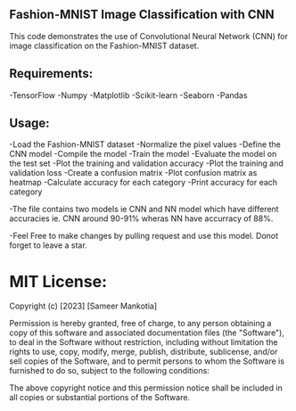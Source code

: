 
## Fashion-MNIST Image Classification with CNN
This code demonstrates the use of Convolutional Neural Network (CNN) for image classification on the Fashion-MNIST dataset.

## Requirements:
-TensorFlow
-Numpy
-Matplotlib
-Scikit-learn
-Seaborn
-Pandas

## Usage:
-Load the Fashion-MNIST dataset
-Normalize the pixel values
-Define the CNN model
-Compile the model
-Train the model
-Evaluate the model on the test set
-Plot the training and validation accuracy
-Plot the training and validation loss
-Create a confusion matrix
-Plot confusion matrix as heatmap
-Calculate accuracy for each category
-Print accuracy for each category

-The file contains two models ie CNN and NN model which have different accuracies ie. CNN around 90-91% wheras NN have accurracy of 88%.

-Feel Free to make changes by pulling request and use this model. Donot forget to leave a star. 

# MIT License:

Copyright (c) [2023] [Sameer Mankotia]

Permission is hereby granted, free of charge, to any person obtaining a copy
of this software and associated documentation files (the "Software"), to deal
in the Software without restriction, including without limitation the rights
to use, copy, modify, merge, publish, distribute, sublicense, and/or sell
copies of the Software, and to permit persons to whom the Software is
furnished to do so, subject to the following conditions:

The above copyright notice and this permission notice shall be included in all
copies or substantial portions of the Software.

